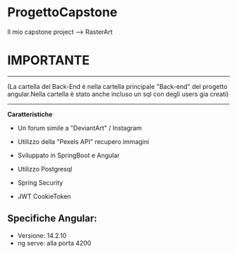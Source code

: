 # ProgettoCapstone

Il mio capstone project --> RasterArt

# IMPORTANTE

---

(La cartella del Back-End è nella cartella principale "Back-end" del progetto angular.Nella cartella è stato anche incluso un sql con degli users gia creati)

---

**Caratteristiche**

- Un forum simile a "DeviantArt" / Instagram

- Utilizzo della "Pexels API" recupero immagini

- Sviluppato in SpringBoot e Angular

- Utilizzo Postgresql

- Spring Security

- JWT CookieToken

## Specifiche Angular:

- Versione: 14.2.10
- ng serve: alla porta 4200
